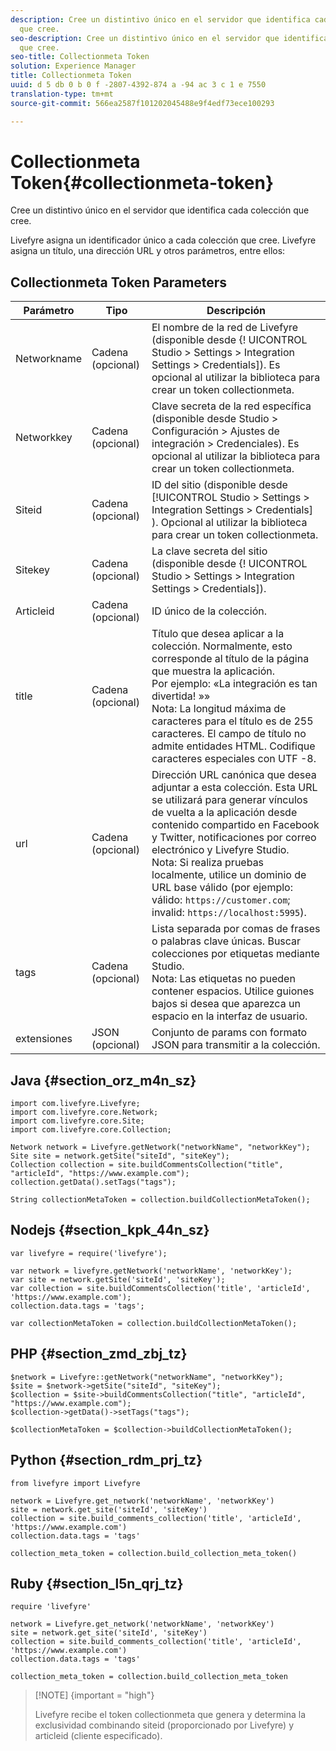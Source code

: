 ```yaml
---
description: Cree un distintivo único en el servidor que identifica cada colección
  que cree.
seo-description: Cree un distintivo único en el servidor que identifica cada colección
  que cree.
seo-title: Collectionmeta Token
solution: Experience Manager
title: Collectionmeta Token
uuid: d 5 db 0 b 0 f -2807-4392-874 a -94 ac 3 c 1 e 7550
translation-type: tm+mt
source-git-commit: 566ea2587f101202045488e9f4edf73ece100293

---
```



# Collectionmeta Token{#collectionmeta-token}

Cree un distintivo único en el servidor que identifica cada colección que cree.

Livefyre asigna un identificador único a cada colección que cree. Livefyre asigna un título, una dirección URL y otros parámetros, entre ellos:

## Collectionmeta Token Parameters

| Parámetro | Tipo | Descripción |
|--- |--- |--- |
| Networkname | Cadena (opcional) | El nombre de la red de Livefyre (disponible desde {! UICONTROL Studio > Settings > Integration Settings > Credentials]). Es opcional al utilizar la biblioteca para crear un token collectionmeta. |
| Networkkey | Cadena (opcional) | Clave secreta de la red específica (disponible desde Studio > Configuración > Ajustes de integración > Credenciales). Es opcional al utilizar la biblioteca para crear un token collectionmeta. |
| Siteid | Cadena (opcional) | ID del sitio (disponible desde [!UICONTROL Studio > Settings > Integration Settings > Credentials] ). Opcional al utilizar la biblioteca para crear un token collectionmeta. |
| Sitekey | Cadena (opcional) | La clave secreta del sitio (disponible desde {! UICONTROL Studio > Settings > Integration Settings > Credentials]). |
| Articleid | Cadena (opcional) | ID único de la colección. |
| title | Cadena (opcional) | Título que desea aplicar a la colección. Normalmente, esto corresponde al título de la página que muestra la aplicación. <br>Por ejemplo: «La integración es tan divertida! »» <br>Nota: La longitud máxima de caracteres para el título es de 255 caracteres. El campo de título no admite entidades HTML. Codifique caracteres especiales con UTF -8. |
| url | Cadena (opcional) | Dirección URL canónica que desea adjuntar a esta colección. Esta URL se utilizará para generar vínculos de vuelta a la aplicación desde contenido compartido en Facebook y Twitter, notificaciones por correo electrónico y Livefyre Studio. <br>Nota: Si realiza pruebas localmente, utilice un dominio de URL base válido (por ejemplo: válido: `https://customer.com`; invalid: `https://localhost:5995`). |
| tags | Cadena (opcional) | Lista separada por comas de frases o palabras clave únicas. Buscar colecciones por etiquetas mediante Studio. </br>Nota: Las etiquetas no pueden contener espacios. Utilice guiones bajos si desea que aparezca un espacio en la interfaz de usuario. |
| extensiones | JSON (opcional) | Conjunto de params con formato JSON para transmitir a la colección. |

## Java {#section_orz_m4n_sz}

```
import com.livefyre.Livefyre; 
import com.livefyre.core.Network; 
import com.livefyre.core.Site; 
import com.livefyre.core.Collection; 
  
Network network = Livefyre.getNetwork("networkName", "networkKey"); 
Site site = network.getSite("siteId", "siteKey"); 
Collection collection = site.buildCommentsCollection("title", "articleId", "https://www.example.com"); 
collection.getData().setTags("tags"); 
  
String collectionMetaToken = collection.buildCollectionMetaToken();
```

## Nodejs {#section_kpk_44n_sz}

```
var livefyre = require('livefyre'); 
  
var network = livefyre.getNetwork('networkName', 'networkKey'); 
var site = network.getSite('siteId', 'siteKey'); 
var collection = site.buildCommentsCollection('title', 'articleId', 'https://www.example.com'); 
collection.data.tags = 'tags'; 
  
var collectionMetaToken = collection.buildCollectionMetaToken(); 
```

## PHP {#section_zmd_zbj_tz}

```
$network = Livefyre::getNetwork("networkName", "networkKey"); 
$site = $network->getSite("siteId", "siteKey"); 
$collection = $site->buildCommentsCollection("title", "articleId", "https://www.example.com"); 
$collection->getData()->setTags("tags"); 
  
$collectionMetaToken = $collection->buildCollectionMetaToken();
```

## Python {#section_rdm_prj_tz}

```
from livefyre import Livefyre 
  
network = Livefyre.get_network('networkName', 'networkKey') 
site = network.get_site('siteId', 'siteKey') 
collection = site.build_comments_collection('title', 'articleId', 'https://www.example.com') 
collection.data.tags = 'tags' 
  
collection_meta_token = collection.build_collection_meta_token()
```

## Ruby {#section_l5n_qrj_tz}

```
require 'livefyre' 
  
network = Livefyre.get_network('networkName', 'networkKey') 
site = network.get_site('siteId', 'siteKey') 
collection = site.build_comments_collection('title', 'articleId', 'https://www.example.com') 
collection.data.tags = 'tags' 
  
collection_meta_token = collection.build_collection_meta_token 
```

>[!NOTE] {important = "high"}
>
>Livefyre recibe el token collectionmeta que genera y determina la exclusividad combinando siteid (proporcionado por Livefyre) y articleid (cliente especificado).

